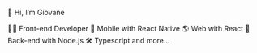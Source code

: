 👋 Hi, I’m Giovane

👨‍💻 Front-end Developer
📲 Mobile with React Native
🌎 Web with React
📡 Back-end with Node.js
🛠️ Typescript and more...
